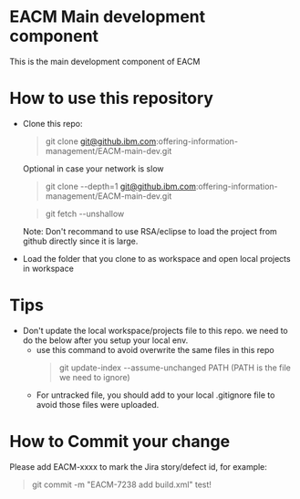 # EACM Main development component

This is the main development component of EACM

# How to use this repository
- Clone this repo: 
  >git clone git@github.ibm.com:offering-information-management/EACM-main-dev.git

  Optional in case your network is slow
  >git clone --depth=1 git@github.ibm.com:offering-information-management/EACM-main-dev.git
 
  >git fetch --unshallow
 
  Note: Don't recommand to use RSA/eclipse to load the project from github directly since it is large.

- Load the folder that you clone to as workspace and open local projects in workspace

# Tips
- Don't update the local workspace/projects file to this repo. we need to do the below after you setup your local env.
  - use this command to avoid overwrite the same files in this repo
    >git update-index --assume-unchanged PATH (PATH is the file we need to ignore)
  - For untracked file, you should add to your local .gitignore file to avoid those files were uploaded.

# How to Commit your change
Please add EACM-xxxx to mark the Jira story/defect id, for example:

>git commit -m "EACM-7238 add build.xml"
test!
